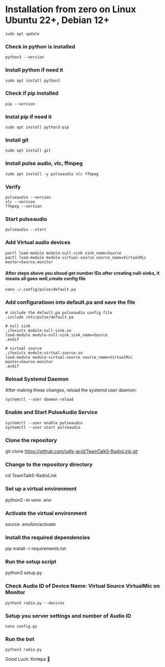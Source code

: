 # Installation from zero on Linux Ubuntu 22+, Debian 12+

```shell script
sudo apt update
```
### Check in python is installed
```shell script
python3 --version 
```
### Install python if need it
```shell script
sudo apt install python3
```
### Check if pip installed
```shell script
pip --version
```
### Instal pip if need it
```shell script
sudo apt install python3-pip
```
### Install git
```shell script
sudo apt install git
```
### Install pulse audio, vlc, ffmpeg
```shell script
sudo apt install -y pulseaudio vlc ffmpeg
```
### Verify 
```shell script
pulseaudio --version
vlc --version
ffmpeg --version
```
### Start pulseaudio
```shell script
pulseaudio --start
```
### Add Virtual audio devices
```shell script
pactl load-module module-null-sink sink_name=Source
pactl load-module module-virtual-source source_name=VirtualMic master=Source.monitor
```
#### After steps above you shoud get number IDs after creating null-sinks, it means all goes well,create config file
```shell script
nano ~/.config/pulse/default.pa 
```
### Add configuratioon into default.pa and save the file 
```shell script
# include the default.pa pulseaudio config file
.include /etc/pulse/default.pa

# null sink
.ifexists module-null-sink.so
load-module module-null-sink sink_name=Source
.endif

# virtual source
.ifexists module-virtual-source.so
load-module module-virtual-source source_name=VirtualMic master=Source.monitor
.endif
```
### Reload Systemd Daemon
After making these changes, reload the systemd user daemon:
```shell script
systemctl --user daemon-reload
```
### Enable and Start PulseAudio Service
```shell script
systemctl --user enable pulseaudio
systemctl --user start pulseaudio
```

### Clone the repository
git clone https://github.com/safe-acid/TeamTalk5-RadioLink.git

### Change to the repository directory
cd TeamTalk5-RadioLink

### Set up a virtual environment
python3 -m venv .env

### Activate the virtual environment
source .env/bin/activate

### Install the required dependencies
pip install -r requirements.txt

### Run the setup script
python3 setup.py

### Check Audio ID of Device Name: Virtual Source VirtualMic on Monitor
```shell script
python3 radio.py --devices
```
### Setup you server settings and number of Audio ID 
```shell script
nano config.py
```
### Run the bot
```shell script
python3 radio.py
```

Good Luck: Котяра 🐾